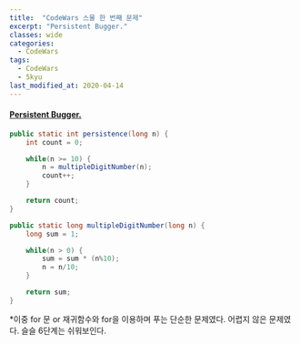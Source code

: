 ```yaml
---
title:  "CodeWars 스물 한 번째 문제"
excerpt: "Persistent Bugger."
classes: wide
categories:
  - CodeWars
tags:
  - CodeWars
  - 5kyu
last_modified_at: 2020-04-14
---
```


#### [Persistent Bugger.](https://www.codewars.com/kata/55bf01e5a717a0d57e0000ec)

```java
public static int persistence(long n) {
    int count = 0;

    while(n >= 10) {			
        n = multipleDigitNumber(n);
        count++;
    }

    return count;
}

public static long multipleDigitNumber(long n) {
    long sum = 1;

    while(n > 0) {
        sum = sum * (n%10);
        n = n/10;
    }

    return sum;
}
```

*이중 for 문 or 재귀함수와 for을 이용하며 푸는 단순한 문제였다. 어렵지 않은 문제였다. 슬슬 6단계는 쉬워보인다.